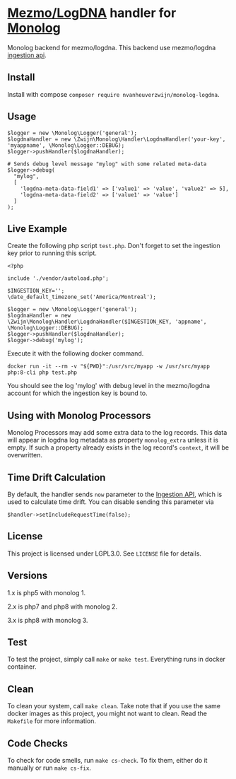 # [Mezmo/LogDNA](https://mezmo.com/) handler for [Monolog](https://github.com/Seldaek/monolog)

Monolog backend for mezmo/logdna. This backend use mezmo/logdna [ingestion api](https://docs.mezmo.com/reference/ingest#api).

## Install

Install with compose `composer require nvanheuverzwijn/monolog-logdna`.

## Usage

```
$logger = new \Monolog\Logger('general');
$logdnaHandler = new \Zwijn\Monolog\Handler\LogdnaHandler('your-key', 'myappname', \Monolog\Logger::DEBUG);
$logger->pushHandler($logdnaHandler); 

# Sends debug level message "mylog" with some related meta-data
$logger->debug(
  "mylog",
  [
    'logdna-meta-data-field1' => ['value1' => 'value', 'value2' => 5],
    'logdna-meta-data-field2' => ['value1' => 'value']
  ]
);
```

## Live Example

Create the following php script `test.php`. Don't forget to set the ingestion key prior to running this script.

```
<?php

include './vendor/autoload.php';

$INGESTION_KEY='';
\date_default_timezone_set('America/Montreal');

$logger = new \Monolog\Logger('general');
$logdnaHandler = new \Zwijn\Monolog\Handler\LogdnaHandler($INGESTION_KEY, 'appname', \Monolog\Logger::DEBUG);
$logger->pushHandler($logdnaHandler);
$logger->debug('mylog');
```

Execute it with the following docker command.

```
docker run -it --rm -v "${PWD}":/usr/src/myapp -w /usr/src/myapp php:8-cli php test.php
```

You should see the log 'mylog' with debug level in the mezmo/logdna account for which the ingestion key is bound to.

## Using with Monolog Processors

Monolog Processors may add some extra data to the log records.
This data will appear in logdna log metadata as property `monolog_extra` unless it is empty.
If such a property already exists in the log record's `context`, it will be overwritten.

## Time Drift Calculation

By default, the handler sends `now` parameter to the [Ingestion API](https://docs.mezmo.com/log-analysis-api#ingest), 
which is used to calculate time drift. You can disable sending this parameter via

```
$handler->setIncludeRequestTime(false);
```

## License

This project is licensed under LGPL3.0. See `LICENSE` file for details.

## Versions

1.x is php5 with monolog 1.

2.x is php7 and php8 with monolog 2.

3.x is php8 with monolog 3.

## Test

To test the project, simply call `make` or `make test`. Everything runs in docker container.

## Clean

To clean your system, call `make clean`. Take note that if you use the same docker images as this project, you might not want to clean. Read the `Makefile` for more information.

## Code Checks

To check for code smells, run `make cs-check`. To fix them, either do it manually or run `make cs-fix`.
